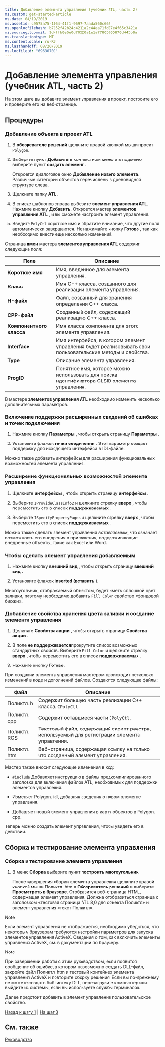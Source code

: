 ```yaml
---
title: Добавление элемента управления (учебник ATL, часть 2)
ms.custom: get-started-article
ms.date: 08/19/2019
ms.assetid: c9575a75-1064-41f1-9697-7aada560c669
ms.openlocfilehash: b7952f42b24c4211a2c44ea71fd17e4f65c3421a
ms.sourcegitcommit: 9d4ffb8e6e0d70520a1e1a77805785878d445b8a
ms.translationtype: MT
ms.contentlocale: ru-RU
ms.lasthandoff: 08/20/2019
ms.locfileid: "69630701"
---
```

# <a name="adding-a-control-atl-tutorial-part-2"></a>Добавление элемента управления (учебник ATL, часть 2)

На этом шаге вы добавите элемент управления в проект, построите его и проверите его на веб-странице.

## <a name="procedures"></a>Процедуры

### <a name="to-add-an-object-to-an-atl-project"></a>Добавление объекта в проект ATL

1. В **обозревателе решений** щелкните правой кнопкой мыши проект `Polygon`.

1. Выберите пункт **Добавить** в контекстном меню и в подменю выберите пункт **создать элемент** .

    Откроется диалоговое окно **Добавление нового элемента**. Различные категории объектов перечислены в древовидной структуре слева.

1. Щелкните папку **ATL** .

1. В списке шаблонов справа выберите **элемент управления ATL**. Нажмите кнопку **Добавить**. Откроется мастер **элементов управления ATL** , и вы сможете настроить элемент управления.

1. Введите `PolyCtl` короткое имя и обратите внимание, что другие поля автоматически завершаются. Не нажимайте кнопку **Готово** , так как необходимо внести еще несколько изменений.

Страница **имен** мастера **элементов управления ATL** содержит следующие поля:

|Поле|Описание|
|-----------|--------------|
|**Короткое имя**|Имя, введенное для элемента управления.|
|**Класс**|Имя C++ класса, созданного для реализации элемента управления.|
|**H-файл**|Файл, созданный для хранения определения C++ класса.|
|**CPP-файл**|Созданный файл, содержащий реализацию C++ класса.|
|**Компонентного класса**|Имя класса компонента для этого элемента управления.|
|**Interface**|Имя интерфейса, в котором элемент управления будет реализовывать свои пользовательские методы и свойства.|
|**Type**|Описание элемента управления.|
|**ProgID**|Понятное имя, которое можно использовать для поиска идентификатора CLSID элемента управления.|

В мастере **элементов управления ATL** необходимо изменить несколько дополнительных параметров.

### <a name="to-enable-support-for-rich-error-information-and-connection-points"></a>Включение поддержки расширенных сведений об ошибках и точек подключения

1. Нажмите кнопку **Параметры** , чтобы открыть страницу **Параметры** .

1. Установите флажок **точки соединения** . Этот параметр создает поддержку для исходящего интерфейса в IDL-файле.

Можно также добавить интерфейсы для расширения функциональных возможностей элемента управления.

### <a name="to-extend-the-controls-functionality"></a>Расширение функциональных возможностей элемента управления

1. Щелкните **интерфейсы** , чтобы открыть страницу **интерфейсы** .

1. Выберите `IProvideClassInfo2` и щелкните стрелку **вверх** , чтобы переместить его в список **поддерживаемых** .

1. Выберите `ISpecifyPropertyPages` и щелкните стрелку **вверх** , чтобы переместить его в список **поддерживаемых** .

Можно также сделать элемент управления *вставляемым*, что означает возможность его внедрения в приложения, поддерживающие внедренные объекты, такие как Excel или Word.

### <a name="to-make-the-control-insertable"></a>Чтобы сделать элемент управления добавляемым

1. Нажмите кнопку **внешний вид** , чтобы открыть страницу **внешний вид** .

1. Установите флажок **inserted (вставить** ).

Многоугольник, отображаемый объектом, будет иметь сплошной цвет заливки, поэтому необходимо добавить `Fill Color` свойство «фондовой биржи».

### <a name="to-add-a-fill-color-stock-property-and-create-the-control"></a>Добавление свойства хранения цвета заливки и создание элемента управления

1. Щелкните **Свойства акции** , чтобы открыть страницу **Свойства акции** .

1. В поле **не поддерживается**прокрутите список возможных стандартных свойств. Выберите `Fill Color` и щелкните стрелку **вверх** , чтобы переместить его в список **поддерживаемых** .

1. Нажмите кнопку **Готово**.

При создании элемента управления мастером происходит несколько изменений в коде и дополнений файлов. Создаются следующие файлы:

|Файл|Описание|
|----------|-----------------|
|Поликтл. h|Содержит большую часть реализации C++ класса. `CPolyCtl`|
|Поликтл. cpp|Содержит оставшиеся части `CPolyCtl`.|
|Поликтл. RGS|Текстовый файл, содержащий скрипт реестра, используемый для регистрации элемента управления.|
|Поликтл. htm|Веб-страница, содержащая ссылку на только что созданный элемент управления.|

Мастер также вносит следующие изменения в код:

- `#include` Добавляет инструкцию в файлы предкомпилированного заголовка для включения файлов ATL, необходимых для поддержки элементов управления.

- Изменяет Polygon. idl, добавляя сведения о новом элементе управления.

- Добавляет новый элемент управления в карту объектов в Polygon. cpp.

Теперь можно создать элемент управления, чтобы увидеть его в действии.

## <a name="building-and-testing-the-control"></a>Сборка и тестирование элемента управления

### <a name="to-build-and-test-the-control"></a>Сборка и тестирование элемента управления

1. В меню **Сборка** выберите пункт **построить многоугольник**.

    После завершения сборки элемента управления щелкните правой кнопкой мыши Поликтл. htm в **Обозреватель решений** и выберите **Просмотреть в браузере**. Отобразится веб-страница HTML, содержащая элемент управления. Должна отобразиться страница с заголовком «тестовая страница ATL 8,0 для объекта Поликтл» и элемент управления «текст Поликтл».

> [!NOTE]
> Если элемент управления не отображается, необходимо убедиться, что некоторым браузерам требуются настройки параметров для запуска элементов управления ActiveX. Сведения о том, как включить элементы управления ActiveX, см. в документации по браузеру.

> [!NOTE]
> При завершении работы с этим руководством, если появится сообщение об ошибке, в котором невозможно создать DLL-файл, закройте файл Поликтл. htm и тестовый контейнер элемента управления ActiveX и повторите сборку решения. Если вы по-прежнему не можете создать библиотеку DLL, перезагрузите компьютер или выйдите из системы, если вы используете службы терминалов.

Далее предстоит добавить в элемент управления пользовательское свойство.

[Назад к шагу 1](../atl/creating-the-project-atl-tutorial-part-1.md) &#124; [На шаг 3](../atl/adding-a-property-to-the-control-atl-tutorial-part-3.md)

## <a name="see-also"></a>См. также

[Руководство](../atl/active-template-library-atl-tutorial.md)
